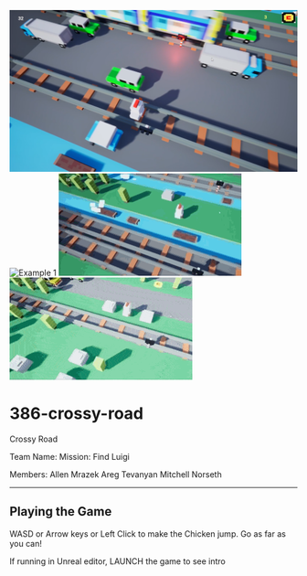![Crossy Road](./screenshots/screenshot1.png)
![Example 1](./screenshots/example1.gif)
![Example 2](./screenshots/example2.gif)
![Example 3](./screenshots/example3.gif)

# 386-crossy-road

Crossy Road

Team Name: Mission: Find Luigi

Members: 
Allen Mrazek 
Areg Tevanyan 
Mitchell Norseth

----------------------------
Playing the Game
----------------------------

WASD or Arrow keys or Left Click to make the Chicken jump.
Go as far as you can!

If running in Unreal editor, LAUNCH the game to see intro